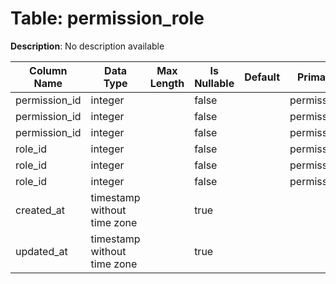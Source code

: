 # Table: permission_role

**Description**: No description available

| Column Name | Data Type | Max Length | Is Nullable | Default | Primary Key | Foreign Key |
|-------------|-----------|------------|-------------|---------|-------------|-------------|
| permission_id | integer |  | false |  | permission_role | permissions |
| permission_id | integer |  | false |  | permission_role | permission_role |
| permission_id | integer |  | false |  | permission_role | permission_role |
| role_id | integer |  | false |  | permission_role | permission_role |
| role_id | integer |  | false |  | permission_role | permission_role |
| role_id | integer |  | false |  | permission_role | roles |
| created_at | timestamp without time zone |  | true |  |  |  |
| updated_at | timestamp without time zone |  | true |  |  |  |
